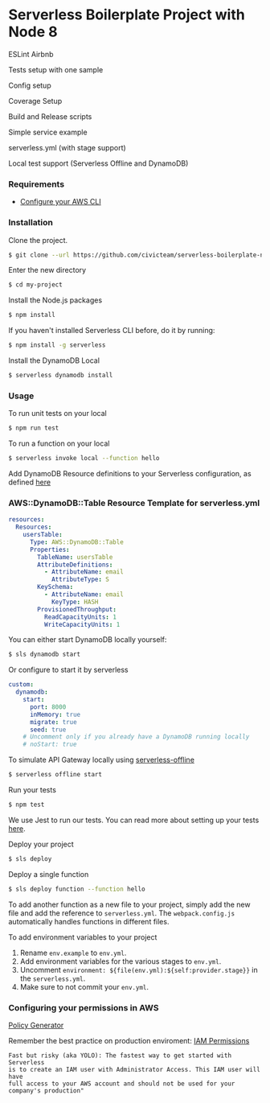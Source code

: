 # Serverless Boilerplate Project with Node 8

ESLint Airbnb

Tests setup with one sample

Config setup

Coverage Setup

Build and Release scripts

Simple service example

serverless.yml (with stage support)

Local test support (Serverless Offline and DynamoDB)

### Requirements

- [Configure your AWS CLI](https://serverless.com/framework/docs/providers/aws/guide/credentials/)

### Installation

Clone the project.

```bash
$ git clone --url https://github.com/civicteam/serverless-boilerplate-node8 --name my-project
```

Enter the new directory

```bash
$ cd my-project
```

Install the Node.js packages

```bash
$ npm install
```

If you haven't installed Serverless CLI before, do it by running:

```bash
$ npm install -g serverless
```

Install the DynamoDB Local

```bash
$ serverless dynamodb install
```

### Usage

To run unit tests on your local

```bash
$ npm run test
```

To run a function on your local

```bash
$ serverless invoke local --function hello
```

Add DynamoDB Resource definitions to your Serverless configuration, as defined [here](https://serverless.com/framework/docs/providers/aws/guide/resources/#configuration) 

### AWS::DynamoDB::Table Resource Template for serverless.yml
```yml
resources:
  Resources:
    usersTable:
      Type: AWS::DynamoDB::Table
      Properties:
        TableName: usersTable
        AttributeDefinitions:
          - AttributeName: email
            AttributeType: S
        KeySchema:
          - AttributeName: email
            KeyType: HASH
        ProvisionedThroughput:
          ReadCapacityUnits: 1
          WriteCapacityUnits: 1
```

You can either start DynamoDB locally yourself:

```bash
$ sls dynamodb start
```

Or configure to start it by serverless

```yaml
custom:
  dynamodb:
    start:
      port: 8000
      inMemory: true
      migrate: true
      seed: true
    # Uncomment only if you already have a DynamoDB running locally
    # noStart: true
```


To simulate API Gateway locally using [serverless-offline](https://github.com/dherault/serverless-offline)

```bash
$ serverless offline start
```

Run your tests

```bash
$ npm test
```

We use Jest to run our tests. You can read more about setting up your tests [here](https://facebook.github.io/jest/docs/en/getting-started.html#content).

Deploy your project

```bash
$ sls deploy
```

Deploy a single function

```bash
$ sls deploy function --function hello
```

To add another function as a new file to your project, simply add the new file and add the reference to `serverless.yml`. The `webpack.config.js` automatically handles functions in different files.

To add environment variables to your project

1. Rename `env.example` to `env.yml`.
2. Add environment variables for the various stages to `env.yml`.
3. Uncomment `environment: ${file(env.yml):${self:provider.stage}}` in the `serverless.yml`.
4. Make sure to not commit your `env.yml`.

### Configuring your permissions in AWS

[Policy Generator](https://github.com/dancrumb/generator-serverless-policy)

Remember the best practice on production enviroment:
[IAM Permissions](https://serverless.com/blog/abcs-of-iam-permissions/)

```
Fast but risky (aka YOLO): The fastest way to get started with Serverless 
is to create an IAM user with Administrator Access. This IAM user will have 
full access to your AWS account and should not be used for your 
company's production"
```


